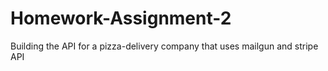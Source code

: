 # Homework-Assignment-2
Building the API for a pizza-delivery company that uses mailgun and stripe API
